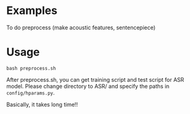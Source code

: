 # Examples

To do preprocess (make acoustic features, sentencepiece)

# Usage

`bash preprocess.sh`

After preprocess.sh, you can get training script and test script for ASR model.
Please change directory to ASR/ and specify the paths in `config/hparams.py`.

Basically, it takes long time!!